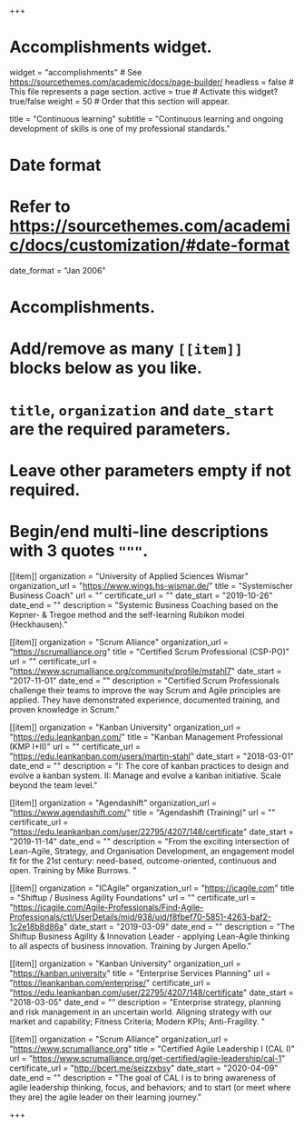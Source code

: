 +++
# Accomplishments widget.
widget = "accomplishments"  # See https://sourcethemes.com/academic/docs/page-builder/
headless = false  # This file represents a page section.
active = true  # Activate this widget? true/false
weight = 50  # Order that this section will appear.

title = "Continuous learning"
subtitle = "Continuous learning and ongoing development of skills is one of my professional standards."

# Date format
#   Refer to https://sourcethemes.com/academic/docs/customization/#date-format
date_format = "Jan 2006"

# Accomplishments.
#   Add/remove as many `[[item]]` blocks below as you like.
#   `title`, `organization` and `date_start` are the required parameters.
#   Leave other parameters empty if not required.
#   Begin/end multi-line descriptions with 3 quotes `"""`.


[[item]]
  organization = "University of Applied Sciences Wismar"
  organization_url = "https://www.wings.hs-wismar.de/"
  title = "Systemischer Business Coach"
  url = ""
  certificate_url = ""
  date_start = "2019-10-26"
  date_end = ""
  description = "Systemic Business Coaching based on the Kepner- & Tregoe method and the self-learning Rubikon model (Heckhausen)."


[[item]]
  organization = "Scrum Alliance"
  organization_url = "https://scrumalliance.org"
  title = "Certified Scrum Professional (CSP-PO)"
  url = ""
  certificate_url = "https://www.scrumalliance.org/community/profile/mstahl7"
  date_start = "2017-11-01"
  date_end = ""
  description = "Certified Scrum Professionals challenge their teams to improve the way Scrum and Agile principles are applied. They have demonstrated experience, documented training, and proven knowledge in Scrum."
  
[[item]]
  organization = "Kanban University"
  organization_url = "https://edu.leankanban.com/"
  title = "Kanban Management Professional (KMP I+II)"
  url = ""
  certificate_url = "https://edu.leankanban.com/users/martin-stahl"
  date_start = "2018-03-01"
  date_end = ""
  description = "I: The core of kanban practices to design and evolve a kanban system. II: Manage and evolve a kanban initiative. Scale beyond the team level."
  
[[item]]
  organization = "Agendashift"
  organization_url = "https://www.agendashift.com/"
  title = "Agendashift (Training)"
  url = ""
  certificate_url = "https://edu.leankanban.com/user/22795/4207/148/certificate"
  date_start = "2019-11-14"
  date_end = ""
  description = "From the exciting intersection of Lean-Agile, Strategy, and Organisation Development, an engagement model fit for the 21st century: need-based, outcome-oriented, continuous and open. Training by Mike Burrows. "  
  
[[item]]
  organization = "ICAgile"
  organization_url = "https://icagile.com"
  title = "Shiftup / Business Agility Foundations"
  url = ""
  certificate_url = "https://icagile.com/Agile-Professionals/Find-Agile-Professionals/ctl/UserDetails/mid/938/uid/f8fbef70-5851-4263-baf2-1c2e18b8d86a"
  date_start = "2019-03-09"
  date_end = ""
  description = "The Shiftup Business Agility & Innovation Leader - applying Lean-Agile thinking to all aspects of business innovation. Training by Jurgen Apello."

[[item]]
  organization = "Kanban University"
  organization_url = "https://kanban.university"
  title = "Enterprise Services Planning"
  url = "https://leankanban.com/enterprise/"
  certificate_url = "https://edu.leankanban.com/user/22795/4207/148/certificate"
  date_start = "2018-03-05"
  date_end = ""
  description = "Enterprise strategy, planning and risk management in an uncertain world. Aligning strategy with our market and capability; Fitness Criteria; Modern KPIs; Anti-Fragility. "
  
[[item]]
  organization = "Scrum Alliance"
  organization_url = "https://www.scrumalliance.org"
  title = "Certified Agile Leadership I (CAL I)"
  url = "https://www.scrumalliance.org/get-certified/agile-leadership/cal-1"
  certificate_url = "http://bcert.me/sejzzxbsy"
  date_start = "2020-04-09"
  date_end = ""
  description = "The goal of CAL I is to bring awareness of agile leadership thinking, focus, and behaviors; and to start (or meet where they are) the agile leader on their learning journey."  

+++
